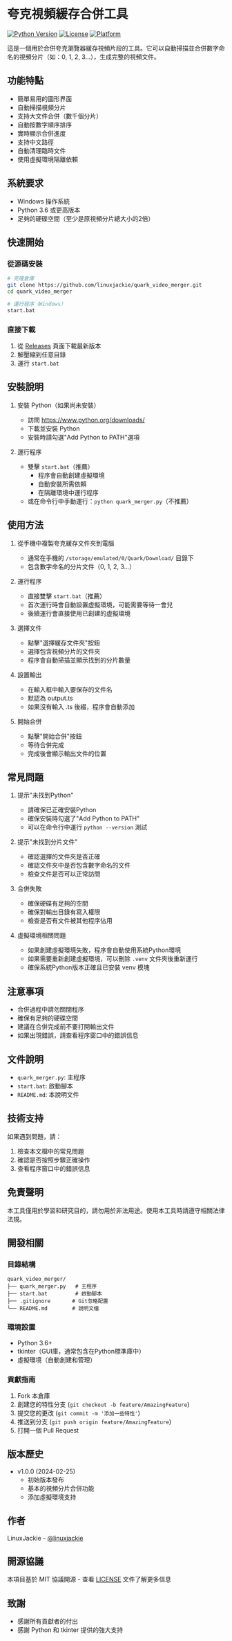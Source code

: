 # 夸克視頻緩存合併工具

[![Python Version](https://img.shields.io/badge/python-3.6%2B-blue)](https://www.python.org/downloads/)
[![License](https://img.shields.io/badge/license-MIT-green.svg)](https://opensource.org/licenses/MIT)
[![Platform](https://img.shields.io/badge/platform-windows-lightgrey)](https://www.microsoft.com/windows)

這是一個用於合併夸克瀏覽器緩存視頻片段的工具。它可以自動掃描並合併數字命名的視頻分片（如：0, 1, 2, 3...），生成完整的視頻文件。

## 功能特點

- 簡單易用的圖形界面
- 自動掃描視頻分片
- 支持大文件合併（數千個分片）
- 自動按數字順序排序
- 實時顯示合併進度
- 支持中文路徑
- 自動清理臨時文件
- 使用虛擬環境隔離依賴

## 系統要求

- Windows 操作系統
- Python 3.6 或更高版本
- 足夠的硬碟空間（至少是原視頻分片總大小的2倍）

## 快速開始

### 從源碼安裝

```bash
# 克隆倉庫
git clone https://github.com/linuxjackie/quark_video_merger.git
cd quark_video_merger

# 運行程序（Windows）
start.bat
```

### 直接下載
1. 從 [Releases](https://github.com/linuxjackie/quark_video_merger/releases) 頁面下載最新版本
2. 解壓縮到任意目錄
3. 運行 `start.bat`

## 安裝說明

1. 安裝 Python（如果尚未安裝）
   - 訪問 https://www.python.org/downloads/
   - 下載並安裝 Python
   - 安裝時請勾選"Add Python to PATH"選項

2. 運行程序
   - 雙擊 `start.bat`（推薦）
     - 程序會自動創建虛擬環境
     - 自動安裝所需依賴
     - 在隔離環境中運行程序
   - 或在命令行中手動運行：`python quark_merger.py`（不推薦）

## 使用方法

1. 從手機中複製夸克緩存文件夾到電腦
   - 通常在手機的 `/storage/emulated/0/Quark/Download/` 目錄下
   - 包含數字命名的分片文件（0, 1, 2, 3...）

2. 運行程序
   - 直接雙擊 `start.bat`（推薦）
   - 首次運行時會自動設置虛擬環境，可能需要等待一會兒
   - 後續運行會直接使用已創建的虛擬環境

3. 選擇文件
   - 點擊"選擇緩存文件夾"按鈕
   - 選擇包含視頻分片的文件夾
   - 程序會自動掃描並顯示找到的分片數量

4. 設置輸出
   - 在輸入框中輸入要保存的文件名
   - 默認為 output.ts
   - 如果沒有輸入 .ts 後綴，程序會自動添加

5. 開始合併
   - 點擊"開始合併"按鈕
   - 等待合併完成
   - 完成後會顯示輸出文件的位置

## 常見問題

1. 提示"未找到Python"
   - 請確保已正確安裝Python
   - 確保安裝時勾選了"Add Python to PATH"
   - 可以在命令行中運行 `python --version` 測試

2. 提示"未找到分片文件"
   - 確認選擇的文件夾是否正確
   - 確認文件夾中是否包含數字命名的文件
   - 檢查文件是否可以正常訪問

3. 合併失敗
   - 確保硬碟有足夠的空間
   - 確保對輸出目錄有寫入權限
   - 檢查是否有文件被其他程序佔用

4. 虛擬環境相關問題
   - 如果創建虛擬環境失敗，程序會自動使用系統Python環境
   - 如果需要重新創建虛擬環境，可以刪除 `.venv` 文件夾後重新運行
   - 確保系統Python版本正確且已安裝 venv 模塊

## 注意事項

- 合併過程中請勿關閉程序
- 確保有足夠的硬碟空間
- 建議在合併完成前不要打開輸出文件
- 如果出現錯誤，請查看程序窗口中的錯誤信息

## 文件說明

- `quark_merger.py`: 主程序
- `start.bat`: 啟動腳本
- `README.md`: 本說明文件

## 技術支持

如果遇到問題，請：
1. 檢查本文檔中的常見問題
2. 確認是否按照步驟正確操作
3. 查看程序窗口中的錯誤信息

## 免責聲明

本工具僅用於學習和研究目的，請勿用於非法用途。使用本工具時請遵守相關法律法規。

## 開發相關

### 目錄結構
```
quark_video_merger/
├── quark_merger.py   # 主程序
├── start.bat         # 啟動腳本
├── .gitignore       # Git忽略配置
└── README.md        # 說明文檔
```

### 環境設置
- Python 3.6+
- tkinter（GUI庫，通常包含在Python標準庫中）
- 虛擬環境（自動創建和管理）

### 貢獻指南
1. Fork 本倉庫
2. 創建您的特性分支 (`git checkout -b feature/AmazingFeature`)
3. 提交您的更改 (`git commit -m '添加一些特性'`)
4. 推送到分支 (`git push origin feature/AmazingFeature`)
5. 打開一個 Pull Request

## 版本歷史

- v1.0.0 (2024-02-25)
  - 初始版本發布
  - 基本的視頻分片合併功能
  - 添加虛擬環境支持

## 作者

LinuxJackie - [@linuxjackie](https://github.com/linuxjackie)

## 開源協議

本項目基於 MIT 協議開源 - 查看 [LICENSE](LICENSE) 文件了解更多信息

## 致謝

- 感謝所有貢獻者的付出
- 感謝 Python 和 tkinter 提供的強大支持 